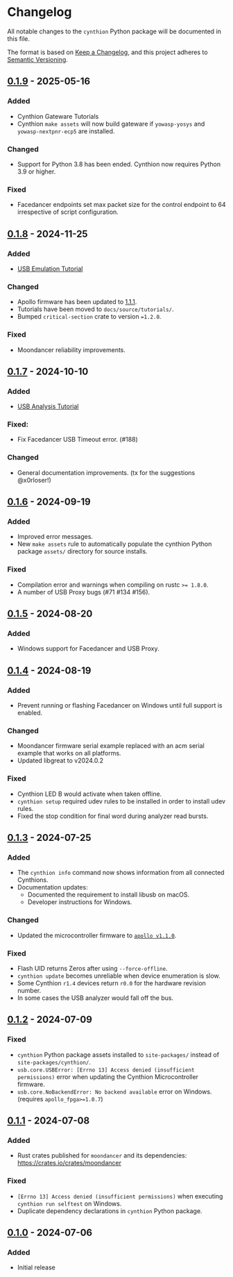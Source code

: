 # Changelog

All notable changes to the `cynthion` Python package will be documented in this file.

The format is based on [Keep a Changelog](https://keepachangelog.com/en/1.1.0/),
and this project adheres to [Semantic Versioning](https://semver.org/spec/v2.0.0.html).

<!--
## [Unreleased]
-->

## [0.1.9] - 2025-05-16
### Added
* Cynthion Gateware Tutorials
* Cynthion `make assets` will now build gateware if `yowasp-yosys` and `yowasp-nextpnr-ecp5` are installed.
### Changed
* Support for Python 3.8 has been ended. Cynthion now requires Python 3.9 or higher.
### Fixed
* Facedancer endpoints set max packet size for the control endpoint to 64 irrespective of script configuration.


## [0.1.8] - 2024-11-25
### Added
* [USB Emulation Tutorial](https://cynthion.readthedocs.io/en/latest/tutorials/emulation.html)
### Changed
* Apollo firmware has been updated to [1.1.1](https://github.com/greatscottgadgets/apollo/releases/tag/v1.1.1).
* Tutorials have been moved to `docs/source/tutorials/`.
* Bumped `critical-section` crate to version `=1.2.0`.
### Fixed
* Moondancer reliability improvements.


## [0.1.7] - 2024-10-10
### Added
* [USB Analysis Tutorial](https://cynthion.readthedocs.io/en/latest/tutorial_usb_analysis.html)
### Fixed:
* Fix Facedancer USB Timeout error. (#188)
### Changed
* General documentation improvements. (tx for the suggestions @x0rloser!)


## [0.1.6] - 2024-09-19
### Added
* Improved error messages.
* New `make assets` rule to automatically populate the cynthion Python package `assets/` directory for source installs.
### Fixed
* Compilation error and warnings when compiling on rustc `>= 1.8.0`.
* A number of USB Proxy bugs (#71 #134 #156).


## [0.1.5] - 2024-08-20
### Added
* Windows support for Facedancer and USB Proxy.


## [0.1.4] - 2024-08-19
### Added
* Prevent running or flashing Facedancer on Windows until full support is enabled.
### Changed
* Moondancer firmware serial example replaced with an acm serial example that works on all platforms.
* Updated libgreat to v2024.0.2
### Fixed
* Cynthion LED B would activate when taken offline.
* `cynthion setup` required udev rules to be installed in order to install udev rules.
* Fixed the stop condition for final word during analyzer read bursts.


## [0.1.3] - 2024-07-25
### Added
* The `cynthion info` command now shows information from all connected Cynthions.
* Documentation updates:
  - Documented the requirement to install libusb on macOS.
  - Developer instructions for Windows.
### Changed
* Updated the microcontroller firmware to [`apollo v1.1.0`].
### Fixed
* Flash UID returns Zeros after using `--force-offline`.
* `cynthion update` becomes unreliable when device enumeration is slow.
* Some Cynthion `r1.4` devices return `r0.0` for the hardware revision number.
* In some cases the USB analyzer would fall off the bus.

[`apollo v1.1.0`]: https://github.com/greatscottgadgets/apollo/releases/tag/v1.1.0


## [0.1.2] - 2024-07-09
### Fixed
- `cynthion` Python package assets installed to `site-packages/` instead of `site-packages/cynthion/`.
- `usb.core.USBError: [Errno 13] Access denied (insufficient permissions)` error when updating the Cynthion Microcontroller firmware.
- `usb.core.NoBackendError: No backend available` error on Windows. (requires `apollo_fpga>=1.0.7`)


## [0.1.1] - 2024-07-08
### Added
- Rust crates published for `moondancer` and its dependencies: https://crates.io/crates/moondancer
### Fixed
- `[Errno 13] Access denied (insufficient permissions)` when executing `cynthion run selftest` on Windows.
- Duplicate dependency declarations in `cynthion` Python package.


## [0.1.0] - 2024-07-06
### Added
- Initial release


[Unreleased]: https://github.com/greatscottgadgets/cynthion/compare/0.1.9...HEAD
[0.1.9]: https://github.com/greatscottgadgets/cynthion/compare/0.1.8...0.1.9
[0.1.8]: https://github.com/greatscottgadgets/cynthion/compare/0.1.7...0.1.8
[0.1.7]: https://github.com/greatscottgadgets/cynthion/compare/0.1.6...0.1.7
[0.1.6]: https://github.com/greatscottgadgets/cynthion/compare/0.1.5...0.1.6
[0.1.5]: https://github.com/greatscottgadgets/cynthion/compare/0.1.4...0.1.5
[0.1.4]: https://github.com/greatscottgadgets/cynthion/compare/0.1.3...0.1.4
[0.1.3]: https://github.com/greatscottgadgets/cynthion/compare/0.1.2...0.1.3
[0.1.2]: https://github.com/greatscottgadgets/cynthion/compare/0.1.1...0.1.2
[0.1.1]: https://github.com/greatscottgadgets/cynthion/compare/0.1.0...0.1.1
[0.1.0]: https://github.com/greatscottgadgets/cynthion/releases/tag/0.1.0
